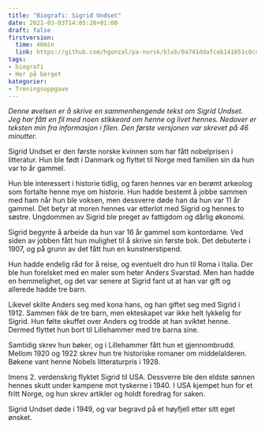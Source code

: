 ```yaml
---
title: "Biografi: Sigrid Undset"
date: 2021-03-03T14:05:26+01:00
draft: false
firstversion:
  time: 46min
  link: https://github.com/hgonzal/pa-norsk/blob/0a741ddafceb141651c8ce81f21ebb5c0062ef45/content/post/sigrid-undset.md
tags:
- biografi
- Her på berget
kategorier:
- Treningsoppgave
---
```


*Denne øvelsen er å skrive en sammenhengende tekst om Sigrid Undset. Jeg har fått en fil med noen stikkeord om henne og livet hennes. Nedover er teksten min fra informasjon i filen. Den første versjonen var skrevet på 46 minutter.*

Sigrid Undset er den første norske kvinnen som har fått nobelprisen i litteratur. Hun ble født i Danmark og flyttet til Norge med familien sin da hun var to år gammel.

Hun ble interessert i historie tidlig, og faren hennes var en berømt arkeolog som fortalte henne mye om historie. Hun hadde bestemt å jobbe sammen med ham når hun ble voksen, men dessverre døde han da hun var 11 år gammel. Det betyr at moren hennes var etterlot med Sigrid og hennes to søstre. Ungdommen av Sigrid ble preget av fattigdom og dårlig økonomi.

<!--more-->

Sigrid begynte å arbeide da hun var 16 år gammel som kontordame. Ved siden av jobben fått hun mulighet til å skrive sin første bok. Det debuterte i 1907, og på grunn av det fått hun en kunstnerstipend.

Hun hadde endelig råd for å reise, og eventuelt dro hun til Roma i Italia. Der ble hun forelsket med en maler som heter Anders Svarstad. Men han hadde en hemmelighet, og det var senere at Sigrid fant ut at han var gift og allerede hadde tre barn.

Likevel skilte Anders seg med kona hans, og han giftet seg med Sigrid i 1912. Sammen fikk de tre barn, men ekteskapet var ikke helt lykkelig for Sigrid. Hun følte skuffet over Anders og trodde at han sviktet henne. Dermed flyttet hun bort til Lillehammer med tre barna sine.

Samtidig skrev hun bøker, og i Lillehammer fått hun et gjennombrudd. Mellom 1920 og 1922 skrev hun tre historiske romaner om middelalderen. Bøkene vant henne Nobels litteraturpris i 1928.

Imens 2. verdenskrig flyktet Sigrid til USA. Dessverre ble den eldste sønnen hennes skutt under kampene mot tyskerne i 1940. I USA kjempet hun for et fritt Norge, og hun skrev artikler og holdt foredrag for saken.

Sigrid Undset døde i 1949, og var begravd på et høyfjell etter sitt eget ønsket.
